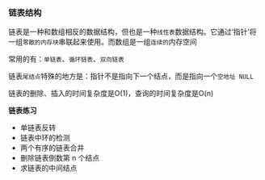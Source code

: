 ### 链表结构
链表是一种和数组相反的数据结构，但也是一种`线性表`数据结构。它通过‘指针’将一组`零散的内存块`串联起来使用。而数组是一组`连续的`内存空间

常用的有：`单链表`、`循环链表`、`双向链表`

链表`尾结点`特殊的地方是：指针不是指向下一个结点，而是指向一个`空地址 NULL`

链表的删除、插入的时间复杂度是O(1)，查询的时间复杂度是O(n)

**链表练习**
- 单链表反转
- 链表中环的检测
- 两个有序的链表合并
- 删除链表倒数第 n 个结点
- 求链表的中间结点